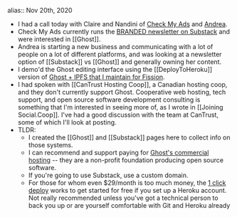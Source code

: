 alias:: Nov 20th, 2020

- I had a call today with Claire and Nandini of [Check My Ads](https://checkmyads.org) and [Andrea](https://twitter.com/andreareimer).
- Check My Ads currently runs the [BRANDED newsletter on Substack](https://branded.substack.com/about) and were interested in [[Ghost]].
- Andrea is starting a new business and communicating with a lot of people on a lot of different platforms, and was looking at a newsletter option of [[Substack]] vs [[Ghost]] and generally owning her content.
- I demo'd the Ghost editing interface using the [[DeployToHeroku]] version of [Ghost + IPFS that I maintain for Fission](https://github.com/fission-suite/heroku-ipfs-ghost).
- I had spoken with [[CanTrust Hosting Coop]], a Canadian hosting coop, and they don't currently support Ghost. Cooperative web hosting, tech support, and open source software development consulting is something that I'm interested in seeing more of, as I wrote in [[Joining Social.Coop]]. I've had a good discussion with the team at CanTrust, some of which I'll look at posting.
- TLDR:
	- I created the [[Ghost]] and [[Substack]] pages here to collect info on those systems.
	- I can recommend and support paying for [Ghost's commercial hosting](https://ghost.org/pricing/) -- they are a non-profit foundation producing open source software.
	- If you're going to use Substack, use a custom domain.
	- For those for whom even $29/month is too much money, the [1 click deploy](https://github.com/fission-suite/heroku-ipfs-ghost) works to get started for free if you set up a Heroku account. Not really recommended unless you've got a technical person to back you up or are yourself comfortable with Git and Heroku already